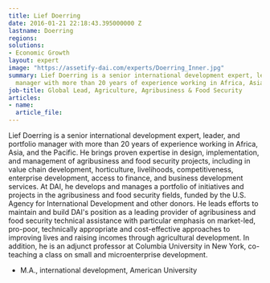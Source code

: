 ```yaml
---
title: Lief Doerring
date: 2016-01-21 22:18:43.395000000 Z
lastname: Doerring
regions: 
solutions:
- Economic Growth
layout: expert
image: "https://assetify-dai.com/experts/Doerring_Inner.jpg"
summary: Lief Doerring is a senior international development expert, leader, and portfolio
  manager with more than 20 years of experience working in Africa, Asia, and the Pacific.
job-title: Global Lead, Agriculture, Agribusiness & Food Security
articles:
- name: 
  article_file: 
---
```


Lief Doerring is a senior international development expert, leader, and portfolio manager with more than 20 years of experience working in Africa, Asia, and the Pacific. He brings proven expertise in design, implementation, and management of agribusiness and food security projects, including in value chain development, horticulture, livelihoods, competitiveness, enterprise development, access to finance, and business development services. At DAI, he develops and manages a portfolio of initiatives and projects in the agribusiness and food security fields, funded by the U.S. Agency for International Development and other donors. He leads efforts to maintain and build DAI's position as a leading provider of agribusiness and food security technical assistance with particular emphasis on market-led, pro-poor, technically appropriate and cost-effective approaches to improving lives and raising incomes through agricultural development. In addition, he is an adjunct professor at Columbia University in New York, co-teaching a class on small and microenterprise development.

* M.A., international development, American University
